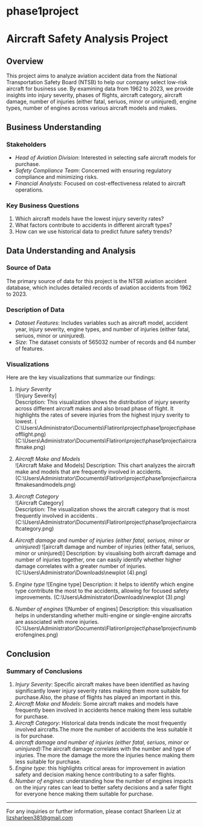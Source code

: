 # phase1project
# Aircraft Safety Analysis Project

## Overview

This project aims to analyze aviation accident data from the National Transportation Safety Board (NTSB) to help our company select low-risk aircraft for business use. By examining data from 1962 to 2023, we provide insights into injury severity, phases of flights, aircraft category, aircraft damage, number of injuries (either fatal, seriuos, minor or uninjured), engine types, number of engines across various aircraft models and makes.

## Business Understanding

### Stakeholders
- *Head of Aviation Division*: Interested in selecting safe aircraft models for purchase.
- *Safety Compliance Team*: Concerned with ensuring regulatory compliance and minimizing risks.
- *Financial Analysts*: Focused on cost-effectiveness related to aircraft operations.

### Key Business Questions
1. Which aircraft models have the lowest injury severity rates?
2. What factors contribute to accidents in different aircraft types?
3. How can we use historical data to predict future safety trends?

## Data Understanding and Analysis

### Source of Data
The primary source of data for this project is the NTSB aviation accident database, which includes detailed records of aviation accidents from 1962 to 2023.

### Description of Data
- *Dataset Features*: Includes variables such as aircraft model, accident year, injury severity, engine types, and number of injuries (either fatal, seriuos, minor or uninjured).
- *Size*: The dataset consists of 565032 number of records and 64 number of features.

### Visualizations
Here are the key visualizations that summarize our findings:

1. *Injury Severity*   
   ![Injury Severity]  
   Description: This visualization shows the distribution of injury severity across different aircraft makes and also broad phase of flight. It highlights  the rates of severe injuries from the highest injury sverity to lowest.
( C:\Users\Administrator\Documents\Flatiron\project\phase1project\phaseofflight.png)
(C:\Users\Administrator\Documents\Flatiron\project\phase1project\aircraftmake.png)

3. *Aircraft Make and Models*  
   ![Aircraft Make and Models] 
   Description: This chart analyzes the aircraft make and models that are frequently involved in accidents.
 (C:\Users\Administrator\Documents\Flatiron\project\phase1project\aircraftmakesandmodels.png)

5. *Aircraft Category*  
   ![Aircraft Category]  
   Description: The visualization shows the aircraft category that is most frequently involved in accidents .
(C:\Users\Administrator\Documents\Flatiron\project\phase1project\aircraftcategory.png)

6. *Aircraft damage and number of injuries (either fatal, seriuos, minor or uninjured)*
    ![aircraft damage and number of injuries (either fatal, seriuos, minor or uninjured)]
    Description: by visualising both aircraft damage and number of injuries together, one can easily identify whether higher damage correlates with a greater number of injuries.
(C:\Users\Administrator\Downloads\newplot (4).png)

8. *Engine type*
    ![Engine type]
    Description: it helps to identify which engine type contribute the most to the accidents, allowing for focused safety improvements.
(C:\Users\Administrator\Downloads\newplot (3).png)

9. *Number of engines*
    ![Number of engines]
    Description: this visualisation helps in understanding whether multi-engine or single-engine aircrafts are associated with more injuries.
   (C:\Users\Administrator\Documents\Flatiron\project\phase1project\numberofengines.png)
   
## Conclusion

### Summary of Conclusions
1. *Injury Severity*: Specific aircraft makes have been identified as having significantly lower injury severity rates making them more suitable for purchase.Also, the phase of flights has played an important in this.
2. *Aircraft Make and Models*: Some aircraft makes and models have frequently been involved in accidents hence making them less suitable for purchase. 
3. *Aircraft Category*: Historical data trends indicate the most frequently involved aircrafts.The more the number of accidents the less suitable it is for purchase. 
4. *aircraft damage and number of injuries (either fatal, seriuos, minor or uninjured)*:The aircraft damage correlates with the number and type of injuries. The more the damage the more the injuries hence making them less suitable for purchase.
5. *Engine type*: this highlights critical areas for improvement in aviation safety and decision making hence contributing to a safer flights.
6. *Number of engines*: understanding how the number of engines impacts on the injury rates can lead to better safety decisions and a safer flight for everyone hence making them suitable for purchase.
---

For any inquiries or further information, please contact Sharleen Liz at lizsharleen381@gmail.com
